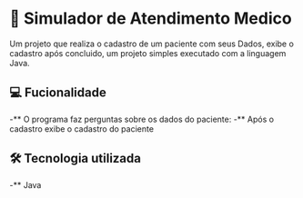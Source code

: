 # 🪪 Simulador de Atendimento Medico

Um projeto que realiza o cadastro de um paciente com seus Dados, exibe o cadastro após concluido, um projeto simples executado com a linguagem Java.

## 💻 Fucionalidade 

-** O programa faz perguntas sobre os dados do paciente:
-** Após o cadastro exibe o cadastro do paciente

## 🛠️ Tecnologia utilizada 

-** Java

